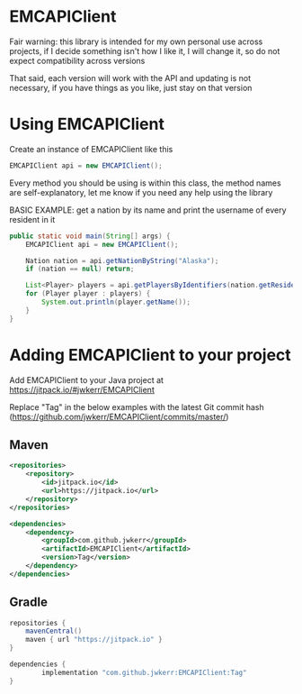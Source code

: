 # EMCAPIClient

Fair warning: this library is intended for my own personal use across projects, if I decide something isn't how I like it, I will change it, so do not expect compatibility across versions

That said, each version will work with the API and updating is not necessary, if you have things as you like, just stay on that version

# Using EMCAPIClient
Create an instance of EMCAPIClient like this
```java
EMCAPIClient api = new EMCAPIClient();
```

Every method you should be using is within this class, the method names are self-explanatory, let me know if you need any help using the library

BASIC EXAMPLE: get a nation by its name and print the username of every resident in it
```java
public static void main(String[] args) {
    EMCAPIClient api = new EMCAPIClient();

    Nation nation = api.getNationByString("Alaska");
    if (nation == null) return;

    List<Player> players = api.getPlayersByIdentifiers(nation.getResidents());
    for (Player player : players) {
        System.out.println(player.getName());
    }
}
```

# Adding EMCAPIClient to your project
Add EMCAPIClient to your Java project at https://jitpack.io/#jwkerr/EMCAPIClient

Replace "Tag" in the below examples with the latest Git commit hash (https://github.com/jwkerr/EMCAPIClient/commits/master/)
## Maven
```xml
<repositories>
    <repository>
        <id>jitpack.io</id>
        <url>https://jitpack.io</url>
    </repository>
</repositories>
```

```xml
<dependencies>
    <dependency>
        <groupId>com.github.jwkerr</groupId>
        <artifactId>EMCAPIClient</artifactId>
        <version>Tag</version>
    </dependency>
</dependencies>
```

## Gradle
```groovy
repositories {
    mavenCentral()
    maven { url "https://jitpack.io" }
}
```

```groovy
dependencies {
        implementation "com.github.jwkerr:EMCAPIClient:Tag"
}
```
